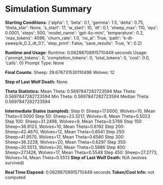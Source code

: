 # Simulation Summary

**Starting Conditions:**
{'alpha': 1, 'beta': 0.1, 'gamma': 1.5, 'delta': 0.75, 'theta_star': None, 's_start': 17, 'w_start': 10, 'dt': 0.1, 'sheep_max': 110, 'eps': 0.0001, 'steps': 500, 'model_name': 'gpt-4o-mini', 'temperature': 0.2, 'max_tokens': 4096, 'churn_rate': 1.0, 'no_ai': True, 'path': 'k-dt-sweep/k_0.2_dt_0.1', 'step_print': False, 'save_results': True, 'k': 0.2}

**Runtime and Usage:**
Runtime: 0.06298708915710449 seconds
Usage: {'prompt_tokens': 0, 'completion_tokens': 0, 'total_tokens': 0, 'cost': 0.0, 'calls': 0}
Prompt Type: None

**Final Counts:**
Sheep: 29.676731530110498
Wolves: 12

**Step of Last Wolf Death:**
None

**Theta Statistics:**
Mean Theta: 0.5697847282723594
Max Theta: 0.5697847282723594
Min Theta: 0.5697847282723594
Median Theta: 0.5697847282723594

**Intermediate States (sampled):**
Step 0: Sheep=17.0000, Wolves=10, Mean Theta=0.5000
Step 50: Sheep=23.3217, Wolves=8, Mean Theta=0.5023
Step 100: Sheep=31.2498, Wolves=9, Mean Theta=0.5766
Step 150: Sheep=36.9123, Wolves=10, Mean Theta=0.6192
Step 200: Sheep=42.4670, Wolves=12, Mean Theta=0.6541
Step 250: Sheep=41.9570, Wolves=17, Mean Theta=0.6580
Step 300: Sheep=36.2228, Wolves=20, Mean Theta=0.6297
Step 350: Sheep=30.5513, Wolves=20, Mean Theta=0.5886
Step 400: Sheep=27.1428, Wolves=17, Mean Theta=0.5548
Step 450: Sheep=27.2773, Wolves=14, Mean Theta=0.5513
**Step of Last Wolf Death:** N/A (wolves survived)

**Real Time Elapsed:** 0.06298708915710449 seconds
**Token/Cost Info:** not computed